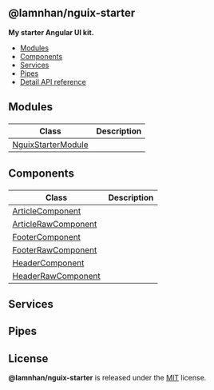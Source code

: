<section id="head" data-note="AUTO-GENERATED CONTENT, DO NOT EDIT DIRECTLY!">

# @lamnhan/nguix-starter

**My starter Angular UI kit.**

</section>

<section id="tocx" data-note="AUTO-GENERATED CONTENT, DO NOT EDIT DIRECTLY!">

- [Modules](#modules)
- [Components](#components)
- [Services](#services)
- [Pipes](#pipes)
- [Detail API reference](https://lamnhan.github.io/nguix-starter)


</section>

<section id="modules" data-note="AUTO-GENERATED CONTENT, DO NOT EDIT DIRECTLY!">

<h2><a name="modules"><p>Modules</p>
</a></h2>

| Class                                                                                         | Description |
| --------------------------------------------------------------------------------------------- | ----------- |
| [NguixStarterModule](https://lamnhan.github.io/nguix-starter/classes/nguixstartermodule.html) |             |

</section>

<section id="components" data-note="AUTO-GENERATED CONTENT, DO NOT EDIT DIRECTLY!">

<h2><a name="components"><p>Components</p>
</a></h2>

| Class                                                                                           | Description |
| ----------------------------------------------------------------------------------------------- | ----------- |
| [ArticleComponent](https://lamnhan.github.io/nguix-starter/classes/articlecomponent.html)       |             |
| [ArticleRawComponent](https://lamnhan.github.io/nguix-starter/classes/articlerawcomponent.html) |             |
| [FooterComponent](https://lamnhan.github.io/nguix-starter/classes/footercomponent.html)         |             |
| [FooterRawComponent](https://lamnhan.github.io/nguix-starter/classes/footerrawcomponent.html)   |             |
| [HeaderComponent](https://lamnhan.github.io/nguix-starter/classes/headercomponent.html)         |             |
| [HeaderRawComponent](https://lamnhan.github.io/nguix-starter/classes/headerrawcomponent.html)   |             |

</section>

<section id="services" data-note="AUTO-GENERATED CONTENT, DO NOT EDIT DIRECTLY!">

<h2><a name="services"><p>Services</p>
</a></h2>

</section>

<section id="pipes" data-note="AUTO-GENERATED CONTENT, DO NOT EDIT DIRECTLY!">

<h2><a name="pipes"><p>Pipes</p>
</a></h2>

</section>

<section id="license" data-note="AUTO-GENERATED CONTENT, DO NOT EDIT DIRECTLY!">

## License

**@lamnhan/nguix-starter** is released under the [MIT](https://github.com/lamnhan/nguix-starter/blob/master/LICENSE) license.

</section>
